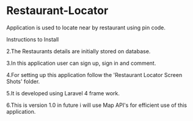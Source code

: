 Restaurant-Locator
==================

  Application is used to locate near by restaurant using pin code.
  
  Instructions to Install
  
  2.The Restaurants details are initially stored on database.
  
  3.In this application user can sign up, sign in and comment.
  
  4.For setting up this application follow the 'Restaurant Locator Screen Shots' folder.
  
  5.It is developed using Laravel 4 frame work.
  
  6.This is version 1.0 in future i will use Map API's for efficient use of this application. 
